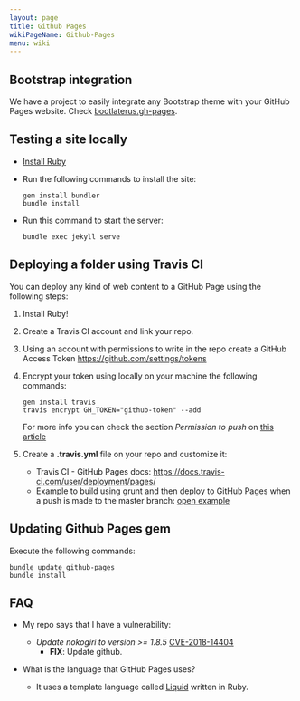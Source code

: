 ```yaml
---
layout: page
title: Github Pages
wikiPageName: Github-Pages
menu: wiki
---
```


## Bootstrap integration

We have a project to easily integrate any Bootstrap theme with your GitHub Pages website. Check [bootlaterus.gh-pages](https://github.com/equilaterus/bootlaterus.gh-pages).

## Testing a site locally

* [Install Ruby](https://equilaterus.github.io/wikilaterus/wiki/Programming-Ruby.html#install-ruby)

* Run the following commands to install the site:

  ```
  gem install bundler
  bundle install
  ```

* Run this command to start the server:

  ```
  bundle exec jekyll serve
  ```

## Deploying a folder using Travis CI

You can deploy any kind of web content to a GitHub Page using the following steps:

1. Install Ruby!
2. Create a Travis CI account and link your repo.
3. Using an account with permissions to write in the repo create a GitHub Access Token https://github.com/settings/tokens
4. Encrypt your token using locally on your machine the following commands:

    ```
    gem install travis
    travis encrypt GH_TOKEN="github-token" --add
    ```

    For more info you can check the section *Permission to push* on [this article](https://iamstarkov.com/deploy-gh-pages-from-travis/)


5. Create a **.travis.yml** file on your repo and customize it:

    * Travis CI - GitHub Pages docs: https://docs.travis-ci.com/user/deployment/pages/
    * Example to build using grunt and then deploy to GitHub Pages when a push is made to the master branch: [open example](https://github.com/equilaterus/bootlaterus/blob/dev/.travis.yml)


## Updating Github Pages gem

Execute the following commands:

```
bundle update github-pages
bundle install
```

## FAQ

* My repo says that I have a vulnerability: 
  * *Update nokogiri to version >= 1.8.5* [CVE-2018-14404](https://nvd.nist.gov/vuln/detail/CVE-2018-14404?fbclid=IwAR0FPQ8JNTYA0G0I0kYIyafCk0eh4uX4GMb-kVDz7bVKL1rEL8IcAi4r6u8) 
    * **FIX**: Update github.

* What is the language that GitHub Pages uses?
  * It uses a template language called [Liquid](https://shopify.github.io/liquid/) written in Ruby.
